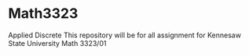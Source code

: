# Math3323
Applied Discrete
This repository will be for all assignment for Kennesaw State University Math 3323/01
